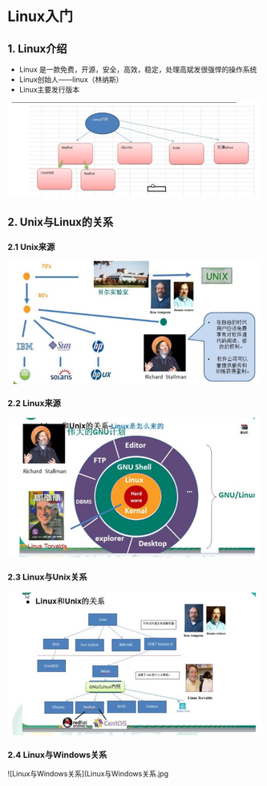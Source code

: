 # Linux入门

## 1. Linux介绍

* Linux 是一款免费，开源，安全，高效，稳定，处理高斌发很强悍的操作系统
* Linux创始人——linux（林纳斯）
* Linux主要发行版本

![发行版本](发行版本.jpg)

## 2. Unix与Linux的关系

### 2.1 Unix来源

![unix来源](unix来源.jpg)

### 2.2 Linux来源

![Linux来源](Linux来源.jpg)

### 2.3 Linux与Unix关系

![Linux与Unix关系](Linux与Unix关系.jpg)

### 2.4 Linux与Windows关系

![Linux与Windows关系](Linux与Windows关系.jpg
